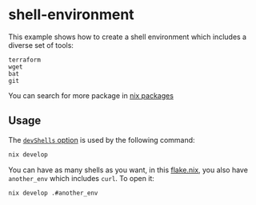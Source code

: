 # shell-environment

This example shows how to create a shell environment which
includes a diverse set of tools:

```
terraform
wget
bat
git
```

You can search for more package in [nix packages](https://search.nixos.org/packages)

## Usage

The [`devShells` option](https://flake.parts/options/flake-parts.html#opt-perSystem.devShells) is used by the following command:

```sh
nix develop
```

You can have as many shells as you want, in this [flake.nix](./flake.nix), you also have
`another_env` which includes `curl`. To open it:

```sh
nix develop .#another_env
```